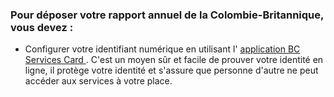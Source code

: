 ### Pour déposer votre rapport annuel de la Colombie-Britannique, vous devez :
* Configurer votre identifiant numérique en utilisant l' <a href="https://id.gov.bc.ca/static/help/setup_app.html" target="_blank"> application BC Services Card </a>. C'est un moyen sûr et facile de prouver votre identité en ligne, il protège votre identité et s'assure que personne d'autre ne peut accéder aux services à votre place.